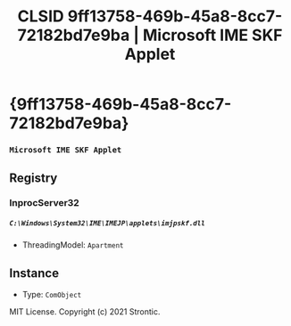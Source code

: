 ﻿---
title: "CLSID 9ff13758-469b-45a8-8cc7-72182bd7e9ba | Microsoft IME SKF Applet"
excerpt: What is COM-Object CLSID 9ff13758-469b-45a8-8cc7-72182bd7e9ba?
---

# {9ff13758-469b-45a8-8cc7-72182bd7e9ba}

### `Microsoft IME SKF Applet`

## Registry


### InprocServer32

##### `C:\Windows\System32\IME\IMEJP\applets\imjpskf.dll`
* ThreadingModel: `Apartment`

## Instance

* Type: `ComObject`

MIT License. Copyright (c) 2021 Strontic.


